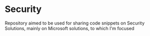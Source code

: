 # Security

Repository aimed to be used for sharing code snippets on Security Solutions, mainly on Microsoft solutions, to which I'm focused 
